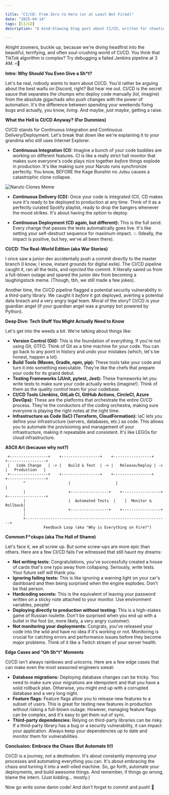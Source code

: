 ```yaml
---

title: "CI/CD: From Zero to Hero (or at Least Not Fired)"
date: "2025-04-14"
tags: [CI/CD]
description: "A mind-blowing blog post about CI/CD, written for chaotic Gen Z engineers."

---
```


Alright zoomers, buckle up, because we're diving headfirst into the beautiful, terrifying, and often soul-crushing world of CI/CD. You think that TikTok algorithm is complex? Try debugging a failed Jenkins pipeline at 3 AM. 💀🙏

**Intro: Why Should You Even Give a Sh*t?**

Let's be real, nobody *wants* to learn about CI/CD. You'd rather be arguing about the best waifu on Discord, right? But hear me out. CI/CD is the secret sauce that separates the chumps who deploy code manually (lol, imagine) from the absolute gigachads who push changes with the power of automation. It's the difference between spending your weekends fixing bugs and actually, you know, *living*. And maybe, *just maybe*, getting a raise.

**What the Hell is CI/CD Anyway? (For Dummies)**

CI/CD stands for Continuous Integration and Continuous Delivery/Deployment. Let's break that down like we're explaining it to your grandma who still uses Internet Explorer.

*   **Continuous Integration (CI):** Imagine a bunch of your code buddies are working on different features. CI is like a really strict hall monitor that makes sure everyone's code plays nice together *before* things explode in production. It's like making sure your Naruto runs synchronize perfectly. You know, BEFORE the Kage Bunshin no Jutsu causes a catastrophic clone collapse.

![Naruto Clones Meme](https://i.kym-cdn.com/photos/images/newsfeed/001/860/078/b1a.jpg)

*   **Continuous Delivery (CD):** Once your code is integrated (CI), CD makes sure it's ready to be deployed to production at any time. Think of it as a perfectly curated Spotify playlist, ready to drop the bangers whenever the mood strikes. It's about having the *option* to deploy.

*   **Continuous Deployment (CD again, but different):** This is the full send. Every change that passes the tests automatically goes live. It's like setting your self-destruct sequence for maximum impact. 💥 (Ideally, the impact is positive, but hey, we've all been there).

**CI/CD: The Real-World Edition (aka War Stories)**

I once saw a junior dev accidentally push a commit directly to the master branch (I know, I know, instant grounds for digital exile). The CI/CD pipeline caught it, ran all the tests, and *rejected* the commit. It literally saved us from a full-blown outage and spared the junior dev from becoming a laughingstock meme. (Though, tbh, we still made a few jokes).

Another time, the CI/CD pipeline flagged a potential security vulnerability in a third-party library. We caught it *before* it got deployed, averting a potential data breach and a very angry legal team. Moral of the story? CI/CD is your guardian angel (if your guardian angel was a grumpy bot powered by Python).

**Deep Dive: Tech Stuff You Might Actually Need to Know**

Let's get into the weeds a bit. We're talking about things like:

*   **Version Control (Git):** This is the foundation of everything. If you're not using Git, GTFO. Think of Git as a time machine for your code. You can go back to any point in history and undo your mistakes (which, let's be honest, happen a lot).
*   **Build Tools (Maven, Gradle, npm, pip):** These tools take your code and turn it into something executable. They're like the chefs that prepare your code for its grand debut.
*   **Testing Frameworks (JUnit, pytest, Jest):** These frameworks let you write tests to make sure your code actually works (imagine!). Think of them as the quality control team for your codebase.
*   **CI/CD Tools (Jenkins, GitLab CI, GitHub Actions, CircleCI, Azure DevOps):** These are the platforms that orchestrate the entire CI/CD process. They're the conductors of the coding orchestra, making sure everyone is playing the right notes at the right time.
*   **Infrastructure as Code (IaC) (Terraform, CloudFormation):** IaC lets you define your infrastructure (servers, databases, etc.) as code. This allows you to automate the provisioning and management of your infrastructure, making it repeatable and consistent. It's like LEGOs for cloud infrastructure.

**ASCII Art (because why not?)**

```
 +-----------------+    +-----------------+    +-----------------+    +-----------------+
 |   Code Change   | -> |   Build & Test  | -> |   Release/Deploy | -> |   Production   |
 +-----------------+    +-----------------+    +-----------------+    +-----------------+
        ^                   |                    |                    |
        |                   +-----------------+    +-----------------+    +-----------------+
        |                   |  Automated Tests  |    |  Monitor & Rollback|
        |                   +-----------------+    +-----------------+
        |
        +---------------------------------------------------------------+
                 Feedback Loop (aka "Why is Everything on Fire?")
```

**Common F*ckups (aka The Hall of Shame)**

Let's face it, we all screw up. But some screw-ups are more epic than others. Here are a few CI/CD fails I've witnessed that still haunt my dreams:

*   **Not writing tests:** Congratulations, you've successfully created a house of cards that's one typo away from collapsing. Seriously, write tests. Your future self will thank you.
*   **Ignoring failing tests:** This is like ignoring a warning light on your car's dashboard and then being surprised when the engine explodes. Don't be that person.
*   **Hardcoding secrets:** This is the equivalent of leaving your password written on a sticky note attached to your monitor. Use environment variables, people!
*   **Deploying directly to production without testing:** This is a high-stakes game of Russian roulette. Don't be surprised when you end up with a bullet in the foot (or, more likely, a very angry customer).
*   **Not monitoring your deployments:** Congrats, you've released your code into the wild and have no idea if it's working or not. Monitoring is crucial for catching errors and performance issues before they become major problems. Think of it like a Twitch stream of your server health.

**Edge Cases and "Oh Sh*t" Moments**

CI/CD isn't always rainbows and unicorns. Here are a few edge cases that can make even the most seasoned engineers sweat:

*   **Database migrations:** Deploying database changes can be tricky. You need to make sure your migrations are idempotent and that you have a solid rollback plan. Otherwise, you might end up with a corrupted database and a very long night.
*   **Feature flags:** Feature flags allow you to release new features to a subset of users. This is great for testing new features in production without risking a full-blown outage. However, managing feature flags can be complex, and it's easy to get them out of sync.
*   **Third-party dependencies:** Relying on third-party libraries can be risky. If a third-party library has a bug or a security vulnerability, it can impact your application. Always keep your dependencies up to date and monitor them for vulnerabilities.

**Conclusion: Embrace the Chaos (But Automate It!)**

CI/CD is a journey, not a destination. It's about constantly improving your processes and automating everything you can. It's about embracing the chaos and turning it into a well-oiled machine. So, go forth, automate your deployments, and build awesome things. And remember, if things go wrong, blame the intern. (Just kidding... mostly.)

Now go write some damn code! And don't forget to commit and push! 🫡
